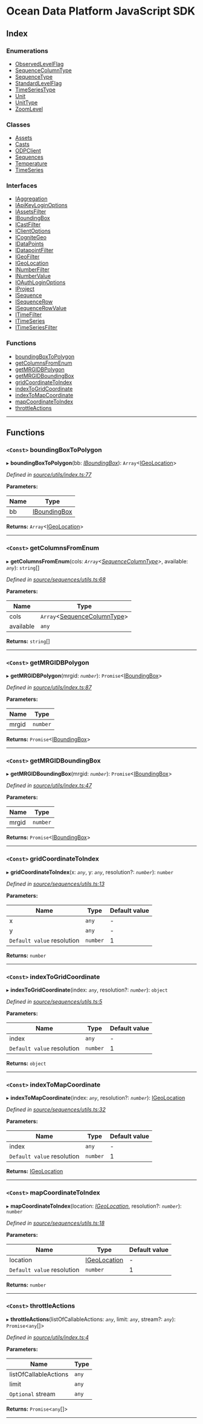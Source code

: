 
#  Ocean Data Platform JavaScript SDK

## Index

### Enumerations

* [ObservedLevelFlag](enums/observedlevelflag.md)
* [SequenceColumnType](enums/sequencecolumntype.md)
* [SequenceType](enums/sequencetype.md)
* [StandardLevelFlag](enums/standardlevelflag.md)
* [TimeSeriesType](enums/timeseriestype.md)
* [Unit](enums/unit.md)
* [UnitType](enums/unittype.md)
* [ZoomLevel](enums/zoomlevel.md)

### Classes

* [Assets](classes/assets.md)
* [Casts](classes/casts.md)
* [ODPClient](classes/odpclient.md)
* [Sequences](classes/sequences.md)
* [Temperature](classes/temperature.md)
* [TimeSeries](classes/timeseries.md)

### Interfaces

* [IAggregation](interfaces/iaggregation.md)
* [IApiKeyLoginOptions](interfaces/iapikeyloginoptions.md)
* [IAssetsFilter](interfaces/iassetsfilter.md)
* [IBoundingBox](interfaces/iboundingbox.md)
* [ICastFilter](interfaces/icastfilter.md)
* [IClientOptions](interfaces/iclientoptions.md)
* [ICogniteGeo](interfaces/icognitegeo.md)
* [IDataPoints](interfaces/idatapoints.md)
* [IDatapointFilter](interfaces/idatapointfilter.md)
* [IGeoFilter](interfaces/igeofilter.md)
* [IGeoLocation](interfaces/igeolocation.md)
* [INumberFilter](interfaces/inumberfilter.md)
* [INumberValue](interfaces/inumbervalue.md)
* [IOAuthLoginOptions](interfaces/ioauthloginoptions.md)
* [IProject](interfaces/iproject.md)
* [ISequence](interfaces/isequence.md)
* [ISequenceRow](interfaces/isequencerow.md)
* [ISequenceRowValue](interfaces/isequencerowvalue.md)
* [ITimeFilter](interfaces/itimefilter.md)
* [ITimeSeries](interfaces/itimeseries.md)
* [ITimeSeriesFilter](interfaces/itimeseriesfilter.md)

### Functions

* [boundingBoxToPolygon](#boundingboxtopolygon)
* [getColumnsFromEnum](#getcolumnsfromenum)
* [getMRGIDBPolygon](#getmrgidbpolygon)
* [getMRGIDBoundingBox](#getmrgidboundingbox)
* [gridCoordinateToIndex](#gridcoordinatetoindex)
* [indexToGridCoordinate](#indextogridcoordinate)
* [indexToMapCoordinate](#indextomapcoordinate)
* [mapCoordinateToIndex](#mapcoordinatetoindex)
* [throttleActions](#throttleactions)

---

## Functions

<a id="boundingboxtopolygon"></a>

### `<Const>` boundingBoxToPolygon

▸ **boundingBoxToPolygon**(bb: *[IBoundingBox](interfaces/iboundingbox.md)*): `Array`<[IGeoLocation](interfaces/igeolocation.md)>

*Defined in [source/utils/index.ts:77](https://github.com/C4IROcean/ODP-sdk-js/blob/d16dc4d/source/utils/index.ts#L77)*

**Parameters:**

| Name | Type |
| ------ | ------ |
| bb | [IBoundingBox](interfaces/iboundingbox.md) |

**Returns:** `Array`<[IGeoLocation](interfaces/igeolocation.md)>

___
<a id="getcolumnsfromenum"></a>

### `<Const>` getColumnsFromEnum

▸ **getColumnsFromEnum**(cols: *`Array`<[SequenceColumnType](enums/sequencecolumntype.md)>*, available: *`any`*): `string`[]

*Defined in [source/sequences/utils.ts:68](https://github.com/C4IROcean/ODP-sdk-js/blob/d16dc4d/source/sequences/utils.ts#L68)*

**Parameters:**

| Name | Type |
| ------ | ------ |
| cols | `Array`<[SequenceColumnType](enums/sequencecolumntype.md)> |
| available | `any` |

**Returns:** `string`[]

___
<a id="getmrgidbpolygon"></a>

### `<Const>` getMRGIDBPolygon

▸ **getMRGIDBPolygon**(mrgid: *`number`*): `Promise`<[IBoundingBox](interfaces/iboundingbox.md)>

*Defined in [source/utils/index.ts:87](https://github.com/C4IROcean/ODP-sdk-js/blob/d16dc4d/source/utils/index.ts#L87)*

**Parameters:**

| Name | Type |
| ------ | ------ |
| mrgid | `number` |

**Returns:** `Promise`<[IBoundingBox](interfaces/iboundingbox.md)>

___
<a id="getmrgidboundingbox"></a>

### `<Const>` getMRGIDBoundingBox

▸ **getMRGIDBoundingBox**(mrgid: *`number`*): `Promise`<[IBoundingBox](interfaces/iboundingbox.md)>

*Defined in [source/utils/index.ts:47](https://github.com/C4IROcean/ODP-sdk-js/blob/d16dc4d/source/utils/index.ts#L47)*

**Parameters:**

| Name | Type |
| ------ | ------ |
| mrgid | `number` |

**Returns:** `Promise`<[IBoundingBox](interfaces/iboundingbox.md)>

___
<a id="gridcoordinatetoindex"></a>

### `<Const>` gridCoordinateToIndex

▸ **gridCoordinateToIndex**(x: *`any`*, y: *`any`*, resolution?: *`number`*): `number`

*Defined in [source/sequences/utils.ts:13](https://github.com/C4IROcean/ODP-sdk-js/blob/d16dc4d/source/sequences/utils.ts#L13)*

**Parameters:**

| Name | Type | Default value |
| ------ | ------ | ------ |
| x | `any` | - |
| y | `any` | - |
| `Default value` resolution | `number` | 1 |

**Returns:** `number`

___
<a id="indextogridcoordinate"></a>

### `<Const>` indexToGridCoordinate

▸ **indexToGridCoordinate**(index: *`any`*, resolution?: *`number`*): `object`

*Defined in [source/sequences/utils.ts:5](https://github.com/C4IROcean/ODP-sdk-js/blob/d16dc4d/source/sequences/utils.ts#L5)*

**Parameters:**

| Name | Type | Default value |
| ------ | ------ | ------ |
| index | `any` | - |
| `Default value` resolution | `number` | 1 |

**Returns:** `object`

___
<a id="indextomapcoordinate"></a>

### `<Const>` indexToMapCoordinate

▸ **indexToMapCoordinate**(index: *`any`*, resolution?: *`number`*): [IGeoLocation](interfaces/igeolocation.md)

*Defined in [source/sequences/utils.ts:32](https://github.com/C4IROcean/ODP-sdk-js/blob/d16dc4d/source/sequences/utils.ts#L32)*

**Parameters:**

| Name | Type | Default value |
| ------ | ------ | ------ |
| index | `any` | - |
| `Default value` resolution | `number` | 1 |

**Returns:** [IGeoLocation](interfaces/igeolocation.md)

___
<a id="mapcoordinatetoindex"></a>

### `<Const>` mapCoordinateToIndex

▸ **mapCoordinateToIndex**(location: *[IGeoLocation](interfaces/igeolocation.md)*, resolution?: *`number`*): `number`

*Defined in [source/sequences/utils.ts:18](https://github.com/C4IROcean/ODP-sdk-js/blob/d16dc4d/source/sequences/utils.ts#L18)*

**Parameters:**

| Name | Type | Default value |
| ------ | ------ | ------ |
| location | [IGeoLocation](interfaces/igeolocation.md) | - |
| `Default value` resolution | `number` | 1 |

**Returns:** `number`

___
<a id="throttleactions"></a>

### `<Const>` throttleActions

▸ **throttleActions**(listOfCallableActions: *`any`*, limit: *`any`*, stream?: *`any`*): `Promise`<`any`[]>

*Defined in [source/utils/index.ts:4](https://github.com/C4IROcean/ODP-sdk-js/blob/d16dc4d/source/utils/index.ts#L4)*

**Parameters:**

| Name | Type |
| ------ | ------ |
| listOfCallableActions | `any` |
| limit | `any` |
| `Optional` stream | `any` |

**Returns:** `Promise`<`any`[]>

___

